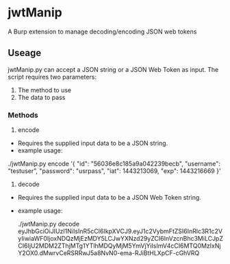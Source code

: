 # jwtManip
A Burp extension to manage decoding/encoding JSON web tokens

## Useage
jwtManip.py can accept a JSON string or a JSON Web Token as input.
The script requires two parameters:

1. The method to use
1. The data to pass

### Methods
1. encode
  - Requires the supplied input data to be a JSON string.
  - example usage:

  ./jwtManip.py  encode '{
      "id": "56036e8c185a9a042239becb",
      "username": "testuser",
      "password": "usrpass",
      "iat": 1443213069,
      "exp": 1443216669
    }'

1. decode
  - Requires the supplied input data to be a JSON Web Token string.
  - example usage:

     ./jwtManip.py decode eyJhbGciOiJIUzI1NiIsInR5cCI6IkpXVCJ9.eyJ1c2VybmFtZSI6InRlc3R1c2VyIiwiaWF0IjoxNDQzMjEzMDY5LCJwYXNzd29yZCI6InVzcnBhc3MiLCJpZCI6IjU2MDM2ZThjMTg1YTlhMDQyMjM5YmVjYiIsImV4cCI6MTQ0MzIxNjY2OX0.dMwrvCeRSRRwJ5a8NvN0-ema-RJiBtHLXpCF-cGhVRQ
